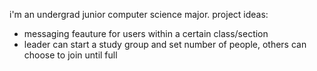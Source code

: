 i'm an undergrad junior computer science major. 
project ideas:
- messaging feauture for users within a certain class/section
- leader can start a study group and set number of people, others can choose to join until full
